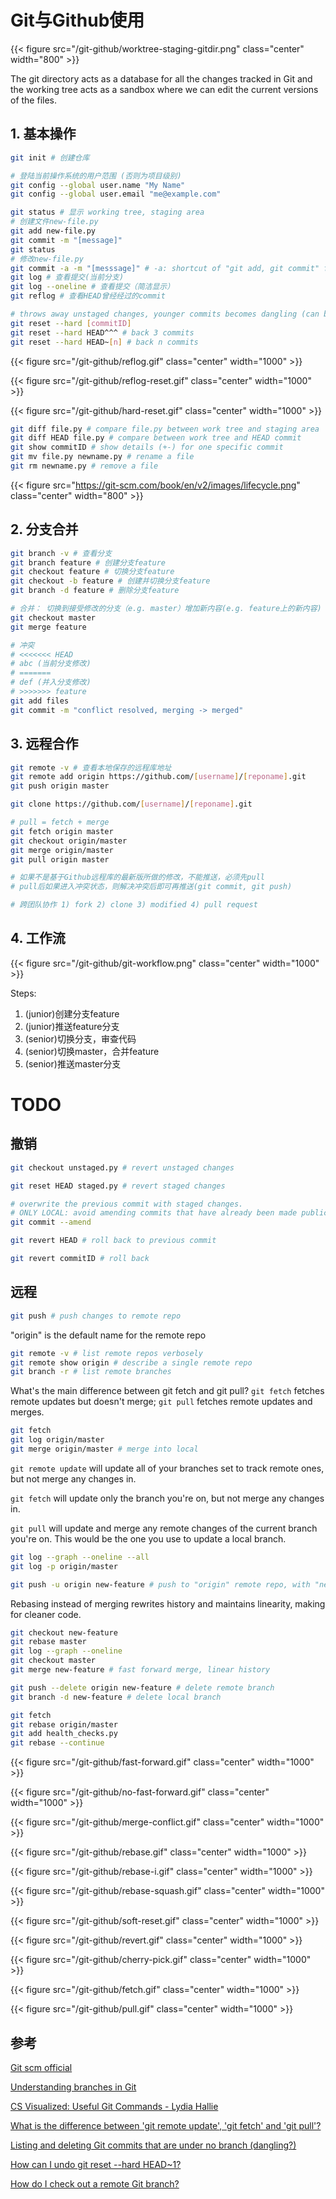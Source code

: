 # Git与Github使用


{{< figure src="/git-github/worktree-staging-gitdir.png" class="center" width="800" >}}

The git directory acts as a database for all the changes tracked in Git and the working tree acts as a sandbox where we can edit the current versions of the files.


## 1. 基本操作

```bash
git init # 创建仓库

# 登陆当前操作系统的用户范围 (否则为项目级别)
git config --global user.name "My Name"
git config --global user.email "me@example.com"

git status # 显示 working tree, staging area
# 创建文件new-file.py
git add new-file.py
git commit -m "[message]"
git status
# 修改new-file.py
git commit -a -m "[messsage]" # -a: shortcut of "git add, git commit" for the modified
git log # 查看提交(当前分支)
git log --oneline # 查看提交（简洁显示）
git reflog # 查看HEAD曾经经过的commit

# throws away unstaged changes, younger commits becomes dangling (can be retrieved via reflog if within days)
git reset --hard [commitID] 
git reset --hard HEAD^^^ # back 3 commits
git reset --hard HEAD~[n] # back n commits
```

{{< figure src="/git-github/reflog.gif" class="center" width="1000" >}}

{{< figure src="/git-github/reflog-reset.gif" class="center" width="1000" >}}

{{< figure src="/git-github/hard-reset.gif" class="center" width="1000" >}}

```bash
git diff file.py # compare file.py between work tree and staging area
git diff HEAD file.py # compare between work tree and HEAD commit
git show commitID # show details (+-) for one specific commit
git mv file.py newname.py # rename a file
git rm newname.py # remove a file
```

{{< figure src="https://git-scm.com/book/en/v2/images/lifecycle.png" class="center" width="800" >}}

## 2. 分支合并

```bash
git branch -v # 查看分支
git branch feature # 创建分支feature
git checkout feature # 切换分支feature
git checkout -b feature # 创建并切换分支feature
git branch -d feature # 删除分支feature

# 合并： 切换到接受修改的分支（e.g. master）增加新内容(e.g. feature上的新内容)
git checkout master
git merge feature

# 冲突
# <<<<<<< HEAD
# abc (当前分支修改)
# =======
# def (并入分支修改)
# >>>>>>> feature
git add files
git commit -m "conflict resolved, merging -> merged"
```

## 3. 远程合作

```bash
git remote -v # 查看本地保存的远程库地址
git remote add origin https://github.com/[username]/[reponame].git
git push origin master

git clone https://github.com/[username]/[reponame].git

# pull = fetch + merge
git fetch origin master
git checkout origin/master
git merge origin/master
git pull origin master

# 如果不是基于Github远程库的最新版所做的修改，不能推送，必须先pull
# pull后如果进入冲突状态，则解决冲突后即可再推送(git commit, git push)
```

```bash
# 跨团队协作 1) fork 2) clone 3) modified 4) pull request
```

## 4. 工作流

{{< figure src="/git-github/git-workflow.png" class="center" width="1000" >}}

Steps:

1. (junior)创建分支feature
2. (junior)推送feature分支
3. (senior)切换分支，审查代码
4. (senior)切换master，合并feature
5. (senior)推送master分支

# TODO

## 撤销

```bash
git checkout unstaged.py # revert unstaged changes

git reset HEAD staged.py # revert staged changes
```

```bash
# overwrite the previous commit with staged changes.
# ONLY LOCAL: avoid amending commits that have already been made public
git commit --amend
```

```bash
git revert HEAD # roll back to previous commit

git revert commitID # roll back
```

## 远程
```bash
git push # push changes to remote repo
```

"origin" is the default name for the remote repo

```bash
git remote -v # list remote repos verbosely
git remote show origin # describe a single remote repo
git branch -r # list remote branches
```

What's the main difference between git fetch and git pull? `git fetch` fetches remote updates but doesn't merge; `git pull` fetches remote updates and merges.

```bash
git fetch
git log origin/master
git merge origin/master # merge into local
```

`git remote update` will update all of your branches set to track remote ones, but not merge any changes in.

`git fetch` will update only the branch you're on, but not merge any changes in.

`git pull` will update and merge any remote changes of the current branch you're on. This would be the one you use to update a local branch.

```bash
git log --graph --oneline --all
git log -p origin/master
```

```bash
git push -u origin new-feature # push to "origin" remote repo, with "new-feature" branch
```

Rebasing instead of merging rewrites history and maintains linearity, making for cleaner code.

```bash
git checkout new-feature
git rebase master
git log --graph --oneline
git checkout master
git merge new-feature # fast forward merge, linear history
```

```bash
git push --delete origin new-feature # delete remote branch
git branch -d new-feature # delete local branch
```


```bash
git fetch
git rebase origin/master
git add health_checks.py
git rebase --continue
```


{{< figure src="/git-github/fast-forward.gif" class="center" width="1000" >}}

{{< figure src="/git-github/no-fast-forward.gif" class="center" width="1000" >}}

{{< figure src="/git-github/merge-conflict.gif" class="center" width="1000" >}}

{{< figure src="/git-github/rebase.gif" class="center" width="1000" >}}

{{< figure src="/git-github/rebase-i.gif" class="center" width="1000" >}}

{{< figure src="/git-github/rebase-squash.gif" class="center" width="1000" >}}

{{< figure src="/git-github/soft-reset.gif" class="center" width="1000" >}}

{{< figure src="/git-github/revert.gif" class="center" width="1000" >}}

{{< figure src="/git-github/cherry-pick.gif" class="center" width="1000" >}}

{{< figure src="/git-github/fetch.gif" class="center" width="1000" >}}

{{< figure src="/git-github/pull.gif" class="center" width="1000" >}}



## 参考

[Git scm official](https://git-scm.com/book/en/v2/Git-Basics-Recording-Changes-to-the-Repository)

[Understanding branches in Git](https://blog.thoughtram.io/git/rebase-book/2015/02/10/understanding-branches-in-git.html)

[CS Visualized: Useful Git Commands - Lydia Hallie](https://dev.to/lydiahallie/cs-visualized-useful-git-commands-37p1)

[What is the difference between 'git remote update', 'git fetch' and 'git pull'?](https://stackoverflow.com/a/17712553)

[Listing and deleting Git commits that are under no branch (dangling?)](https://stackoverflow.com/a/4528593)

[How can I undo git reset --hard HEAD~1?](https://stackoverflow.com/a/21778)

[How do I check out a remote Git branch?](https://stackoverflow.com/questions/1783405/how-do-i-check-out-a-remote-git-branch)


